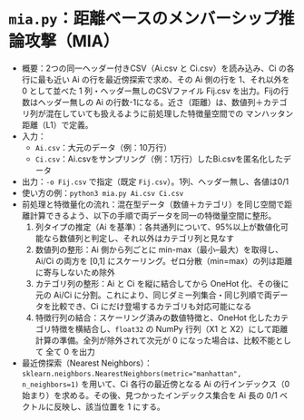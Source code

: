# `mia.py`：距離ベースのメンバーシップ推論攻撃（MIA）
- 概要：2つの同一ヘッダー付きCSV（Ai.csv と Ci.csv）を読み込み、Ci の各行に最も近い Ai の行を最近傍探索で求め、その Ai 側の行を 1、それ以外を 0 として並べた 1 列・ヘッダー無しのCSVファイル Fij.csv を出力。Fijの行数はヘッダー無しの Ai の行数-1になる。近さ（距離）は、数値列＋カテゴリ列が混在していても扱えるように前処理した特徴量空間での マンハッタン距離（L1）で定義。
- 入力：
    - `Ai.csv`：大元のデータ（例：10万行）
    - `Ci.csv`：Ai.csvをサンプリング（例：1万行）したBi.csvを匿名化したデータ
- 出力：`-o Fij.csv` で指定（既定 `Fij.csv`）。1列、ヘッダー無し、各値は0/1
- 使い方の例：`python3 mia.py Ai.csv Ci.csv`
- 前処理と特徴量化の流れ：混在型データ（数値＋カテゴリ）を同じ空間で距離計算できるよう、以下の手順で両データを同一の特徴量空間に整形。
    1. 列タイプの推定（Ai を基準）：各共通列について、95%以上が数値化可能なら数値列と判定し、それ以外はカテゴリ列と見なす
    2. 数値列の整形：Ai 側から列ごとに min-max（最小–最大）を取得し、Ai/Ci の両方を [0,1] にスケーリング。ゼロ分散（min=max）の列は距離に寄与しないため除外
    3. カテゴリ列の整形：Ai と Ci を縦に結合してから OneHot 化、その後に元の Ai/Ci に分割。これにより、同じダミー列集合・同じ列順で両データを比較でき、Ci にだけ登場するカテゴリも対応可能になる
    4. 特徴行列の結合：スケーリング済みの数値特徴と、OneHot 化したカテゴリ特徴を横結合し、`float32` の NumPy 行列（X1 と X2）にして距離計算の準備。全列が除外されて次元が 0 になった場合は、比較不能として 全て 0 を出力 
- 最近傍探索（Nearest Neighbors）：`sklearn.neighbors.NearestNeighbors(metric="manhattan", n_neighbors=1)` を用いて、Ci 各行の最近傍となる Ai の行インデックス（0始まり）を求める。その後、見つかったインデックス集合を Ai 長の 0/1 ベクトルに反映し、該当位置を 1 にする。
